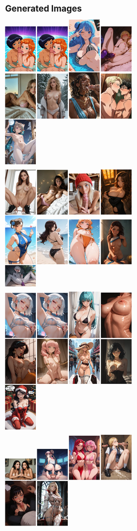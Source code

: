 # Generated Images



<img src="2025_09_30_01_thumb.webp" width="100"/> <img src="2025_09_30_02_thumb.webp" width="100"/> <img src="2025_09_30_03_thumb.webp" width="100"/> <img src="2025_09_30_04_thumb.webp" width="100"/> <img src="2025_09_30_05_thumb.webp" width="100"/> <img src="2025_09_30_06_thumb.webp" width="100"/> <img src="2025_09_30_07_thumb.webp" width="100"/> <img src="2025_09_30_08_thumb.webp" width="100"/> <img src="2025_09_30_09_thumb.webp" width="100"/>

<img src="2025_09_30_10_thumb.webp" width="100"/> <img src="2025_09_30_11_thumb.webp" width="100"/> <img src="2025_09_30_12_thumb.webp" width="100"/> <img src="2025_09_30_13_thumb.webp" width="100"/> <img src="2025_09_30_14_thumb.webp" width="100"/> <img src="2025_09_30_15_thumb.webp" width="100"/> <img src="2025_09_30_16_thumb.webp" width="100"/> <img src="2025_09_30_17_thumb.webp" width="100"/> <img src="2025_09_30_18_thumb.webp" width="100"/>

<img src="2025_09_30_19_thumb.webp" width="100"/> <img src="2025_09_30_20_thumb.webp" width="100"/> <img src="2025_09_30_21_thumb.webp" width="100"/> <img src="2025_09_30_22_thumb.webp" width="100"/> <img src="2025_09_30_23_thumb.webp" width="100"/> <img src="2025_09_30_24_thumb.webp" width="100"/> <img src="2025_09_30_25_thumb.webp" width="100"/> <img src="2025_09_30_26_thumb.webp" width="100"/> <img src="2025_09_30_27_thumb.webp" width="100"/>

<img src="2025_09_30_28_thumb.webp" width="100"/> <img src="2025_09_30_29_thumb.webp" width="100"/> <img src="2025_09_30_30_thumb.webp" width="100"/> <img src="2025_09_30_31_thumb.webp" width="100"/> <img src="2025_09_30_32_thumb.webp" width="100"/> <img src="2025_09_30_33_thumb.webp" width="100"/>